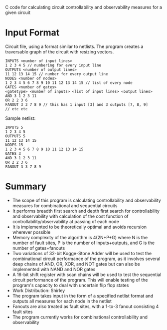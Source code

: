 C code for calculating circuit controllability and observability measures for a given circuit


# Input Format

Circuit file, using a format similar to netlists. The program creates a traversable graph of the circuit with resizing vectors.
```
INPUTS <number of input lines>
1 2 3 4 5 // numbering for every input line
OUTPUTS <number of output lines>
11 12 13 14 15 // number for every output line
NODES <number of nodes>
1 2 3 4 5 6 7 8 9 10 11 12 13 14 15 // list of every node
GATES <number of gates>
<gatetype> <number of inputs> <list of input lines> <output lines>
AND 3 1 2 3 11
OR 2 2 3 6
FANOUT 3 3 7 8 9 // this has 1 input [3] and 3 outputs [7, 8, 9]
// etc etc
```


Sample netlist:


```
INPUTS 5
1 2 3 4 5
OUTPUTS 5
11 12 13 14 15
NODES 15
1 2 3 4 5 6 7 8 9 10 11 12 13 14 15
GATES 3
AND 3 1 2 3 11
OR 2 2 3 6
FANOUT 3 3 7 8 9
```

# Summary

- The scope of this program is calculating controllability and observability measures for combinational and sequential circuits
- It performs breadth first search and depth first search for controllability and observability with calculation of the cost function of controllability/observability at passing of each node
- It is implemented to be theoretically optimal and avoids recursion wherever possible
- Memory complexity of the algorithm is 4(2N+P+G) where N is the number of fault sites, P is the number of inputs+outputs, and G is the number of gates+fanouts
- Two variations of 32-bit Kogge-Stone Adder will be used to test the combinational circuit performance of the program, as it involves several deep chains of AND, OR, XOR, and NOT gates but can also be implemented with NAND and NOR gates
- A 16-bit shift register with scan chains will be used to test the sequential circuit performance of the program. This will enable testing of the program's capacity to deal with uncertain flip flop states
- Work Distribution: Shirley
- The program takes input in the form of a specified netlist format and outputs all measures for each node in the netlist
- Fanouts are also treated as fault sites, with a 1-to-3 fanout consisting 4 fault sites 
- The program currently works for combinational controllability and observability
